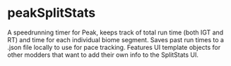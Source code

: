 # peakSplitStats
A speedrunning timer for Peak, keeps track of total run time (both IGT and RT) and time for each individual biome segment. Saves past run times to a .json file locally to use for pace tracking. Features UI template objects for other modders that want to add their own info to the SplitStats UI.
